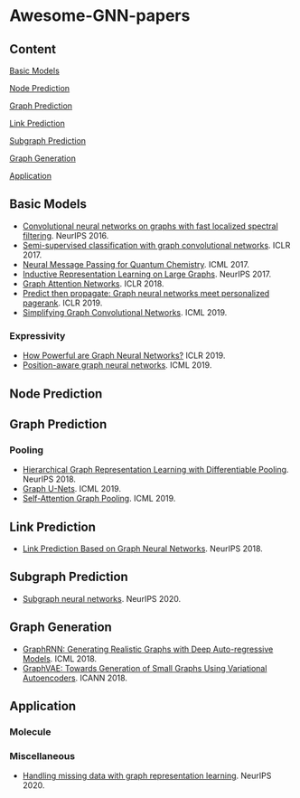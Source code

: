 # Awesome-GNN-papers

## Content
[Basic Models](#basic-models)

[Node Prediction](#node-prediction)

[Graph Prediction](#graph-prediction)

[Link Prediction](#link-prediction)

[Subgraph Prediction](#subgraph-prediction)

[Graph Generation](#graph-generation)

[Application](#application)

## Basic Models
- [Convolutional neural networks on graphs with fast localized spectral filtering](https://arxiv.org/abs/1606.09375). NeurIPS 2016.
- [Semi-supervised classification with graph convolutional networks](https://arxiv.org/abs/1609.02907). ICLR 2017.
- [Neural Message Passing for Quantum Chemistry](http://proceedings.mlr.press/v70/gilmer17a.html). ICML 2017.
- [Inductive Representation Learning on Large Graphs](https://arxiv.org/abs/1706.02216). NeurIPS 2017.
- [Graph Attention Networks](https://arxiv.org/abs/1710.10903). ICLR 2018.
- [Predict then propagate: Graph neural networks meet personalized pagerank](https://arxiv.org/abs/1810.05997). ICLR 2019.
- [Simplifying Graph Convolutional Networks](http://proceedings.mlr.press/v97/wu19e.html). ICML 2019.
### Expressivity
- [How Powerful are Graph Neural Networks?](https://arxiv.org/abs/1810.00826) ICLR 2019.
- [Position-aware graph neural networks](http://proceedings.mlr.press/v97/you19b.html). ICML 2019.

## Node Prediction

## Graph Prediction
### Pooling
- [Hierarchical Graph Representation Learning with Differentiable Pooling](https://arxiv.org/abs/1806.08804). NeurIPS 2018.
- [Graph U-Nets](http://proceedings.mlr.press/v97/gao19a.html). ICML 2019.
- [Self-Attention Graph Pooling](http://proceedings.mlr.press/v97/lee19c.html). ICML 2019.

## Link Prediction
- [Link Prediction Based on Graph Neural Networks](https://proceedings.neurips.cc/paper/2018/file/53f0d7c537d99b3824f0f99d62ea2428-Paper.pdf). NeurIPS 2018.

## Subgraph Prediction
- [Subgraph neural networks](https://arxiv.org/abs/2006.10538). NeurIPS 2020.

## Graph Generation
- [GraphRNN: Generating Realistic Graphs with Deep Auto-regressive Models](http://proceedings.mlr.press/v80/you18a.html). ICML 2018.
- [GraphVAE: Towards Generation of Small Graphs Using Variational Autoencoders](https://link.springer.com/chapter/10.1007/978-3-030-01418-6_41). ICANN 2018.

## Application
### Molecule

### Miscellaneous
- [Handling missing data with graph representation learning](https://arxiv.org/abs/2010.16418). NeurIPS 2020.
